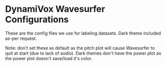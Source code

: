 # DynamiVox Wavesurfer Configurations
These are the config files we use for labeling datasets. Dark theme included as-per request.

Note: don't set these as default as the pitch plot will cause Wavesurfer to quit at start (due to lack of audio).
Dark themes don't have the power plot as the power plot doesn't save/load it's color.
